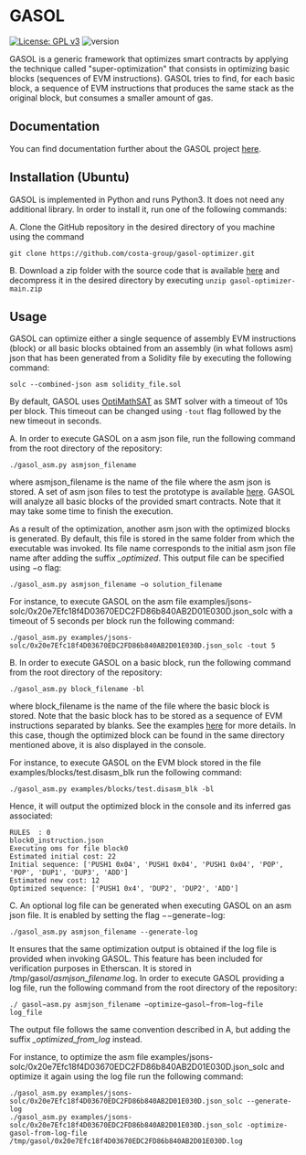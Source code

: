 
GASOL
=====
[![License: GPL v3](https://img.shields.io/badge/License-GPLv3-blue.svg)](https://github.com/costa-group/gasol-optimizer/blob/main/LICENSE)
![version](https://img.shields.io/badge/version-0.1.3-green)

GASOL is a generic framework that optimizes smart contracts by applying the technique called "super-optimization" that consists in optimizing basic blocks (sequences of EVM instructions). GASOL tries to find, for each basic block, a sequence of EVM instructions that produces the same stack as the original block, but consumes a smaller amount of gas.

## Documentation
You can find documentation further about the GASOL project [here](https://github.com/costa-group/gasol-optimizer/tree/main/reports).

## Installation (Ubuntu)
GASOL is implemented in Python and runs Python3. It does not need any additional library. In order to install it, run one of the following commands:


A. Clone the GitHub repository in the desired directory of you machine using the command
```
git clone https://github.com/costa-group/gasol-optimizer.git
```
B. Download a zip folder with the source code that is available [here](https://github.com/costa-group/gasol-optimizer/archive/refs/heads/main.zip) and decompress it in the desired directory by executing `unzip gasol-optimizer-main.zip`

## Usage
GASOL can optimize either a single sequence of assembly EVM instructions (block) or all basic blocks obtained from an assembly (in what follows asm) json that has been generated from a Solidity file by executing the following command:
```
solc --combined-json asm solidity_file.sol
```

By default, GASOL uses [OptiMathSAT](http://optimathsat.disi.unitn.it/) as SMT solver with a timeout of 10s per block. This timeout can be changed using `-tout` flag followed
by the new timeout in seconds.

A. In order to execute GASOL on a asm json file, run the following command from the root directory of the repository:
```
./gasol_asm.py asmjson_filename
```
where asmjson_filename is the name of the file where the asm json is stored. A set of asm json files to test the prototype is available [here](https://github.com/costa-group/gasol-optimizer/tree/main/examples/jsons-solc). GASOL will analyze all basic blocks of the provided smart contracts. Note that it may take some time to finish the execution. 


As a result of the optimization, another asm json with the optimized blocks is generated. 
By default, this file is stored in the same folder from which the executable
was invoked. Its file name corresponds to the initial asm json file name after adding
the suffix *_optimized*. This output file can be specified using −o flag:

```
./gasol_asm.py asmjson_filename −o solution_filename
```

For instance, to execute GASOL on the asm file examples/jsons-solc/0x20e7Efc18f4D03670EDC2FD86b840AB2D01E030D.json_solc with a timeout of 5 seconds per block run the following command:
```
./gasol_asm.py examples/jsons-solc/0x20e7Efc18f4D03670EDC2FD86b840AB2D01E030D.json_solc -tout 5
```

B. In order to execute GASOL on a basic block, run the following command from the root directory of the repository:
```
./gasol_asm.py block_filename -bl
```
where block_filename is the name of the file where the basic block is stored. Note that the basic block has to be stored as a sequence of EVM instructions separated by blanks. See the examples [here](https://github.com/costa-group/gasol-optimizer/tree/main/examples/blocks) for more details. In this case, though the optimized block can be found in the same directory mentioned above, it is also displayed in the console.

For instance, to execute GASOL on the EVM block stored in the file examples/blocks/test.disasm_blk run the following command:
```
./gasol_asm.py examples/blocks/test.disasm_blk -bl
```
Hence, it will output the optimized block in the console and its inferred gas associated:
```
RULES  : 0
block0_instruction.json
Executing oms for file block0
Estimated initial cost: 22
Initial sequence: ['PUSH1 0x04', 'PUSH1 0x04', 'PUSH1 0x04', 'POP', 'POP', 'DUP1', 'DUP3', 'ADD']
Estimated new cost: 12
Optimized sequence: ['PUSH1 0x4', 'DUP2', 'DUP2', 'ADD']
```

C. An optional log file can be generated when executing GASOL on an asm json file. It is enabled by setting the flag −−generate−log:

```
./gasol_asm.py asmjson_filename --generate-log
```

It ensures that the same optimization output is obtained 
if the log file is provided when invoking GASOL. This feature has been included for verification purposes in Etherscan.
It is stored in /tmp/gasol/*asmjson_filename*.log. In order to execute GASOL providing a log file, 
run the following command from the root directory of the repository:

```
./ gasol−asm.py asmjson_filename −optimize−gasol−from−log−file log_file
```

The output file follows the same convention described in A, but adding the suffix *_optimized_from_log* instead.

For instance, to optimize the asm file examples/jsons-solc/0x20e7Efc18f4D03670EDC2FD86b840AB2D01E030D.json_solc and optimize it again using the log file run the following command:

```
./gasol_asm.py examples/jsons-solc/0x20e7Efc18f4D03670EDC2FD86b840AB2D01E030D.json_solc --generate-log
./gasol_asm.py examples/jsons-solc/0x20e7Efc18f4D03670EDC2FD86b840AB2D01E030D.json_solc -optimize-gasol-from-log-file /tmp/gasol/0x20e7Efc18f4D03670EDC2FD86b840AB2D01E030D.log 
```
